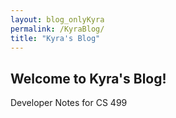 ```yaml
---
layout: blog_onlyKyra
permalink: /KyraBlog/
title: "Kyra's Blog"
---
```


## Welcome to Kyra's Blog!
Developer Notes for CS 499
